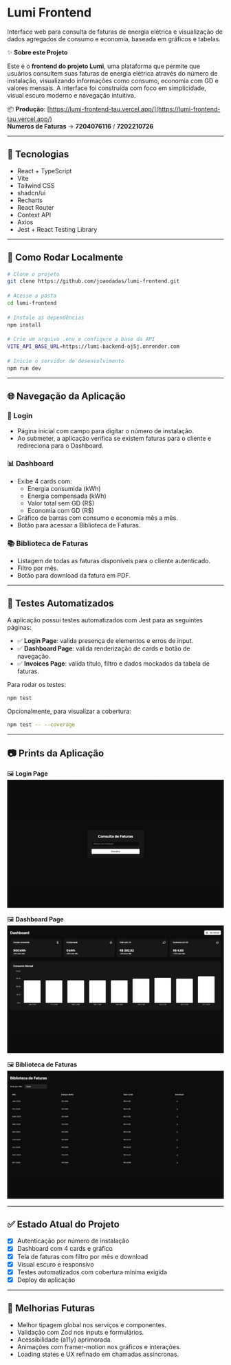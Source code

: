 # Lumi Frontend

Interface web para consulta de faturas de energia elétrica e visualização de dados agregados de consumo e economia, baseada em gráficos e tabelas.

✨ **Sobre este Projeto**

Este é o **frontend do projeto Lumi**, uma plataforma que permite que usuários consultem suas faturas de energia elétrica através do número de instalação, visualizando informações como consumo, economia com GD e valores mensais. A interface foi construída com foco em simplicidade, visual escuro moderno e navegação intuitiva.

📦 **Produção**: [https://lumi-frontend-tau.vercel.app/](https://lumi-frontend-tau.vercel.app/)  
**Numeros de Faturas** -> 
**7204076116** /
**7202210726**

---

## 🧰 Tecnologias

- React + TypeScript  
- Vite  
- Tailwind CSS  
- shadcn/ui  
- Recharts  
- React Router  
- Context API  
- Axios  
- Jest + React Testing Library  

---

## 🔹 Como Rodar Localmente

```bash
# Clone o projeto
git clone https://github.com/joaodadas/lumi-frontend.git

# Acesse a pasta
cd lumi-frontend

# Instale as dependências
npm install

# Crie um arquivo .env e configure a base da API
VITE_API_BASE_URL=https://lumi-backend-oj5j.onrender.com

# Inicie o servidor de desenvolvimento
npm run dev
```

---

## 🌐 Navegação da Aplicação

### 🔐 Login
- Página inicial com campo para digitar o número de instalação.
- Ao submeter, a aplicação verifica se existem faturas para o cliente e redireciona para o Dashboard.

### 📊 Dashboard
- Exibe 4 cards com:
  - Energia consumida (kWh)
  - Energia compensada (kWh)
  - Valor total sem GD (R$)
  - Economia com GD (R$)
- Gráfico de barras com consumo e economia mês a mês.
- Botão para acessar a Biblioteca de Faturas.

### 📚 Biblioteca de Faturas
- Listagem de todas as faturas disponíveis para o cliente autenticado.
- Filtro por mês.
- Botão para download da fatura em PDF.

---

## 🧪 Testes Automatizados

A aplicação possui testes automatizados com Jest para as seguintes páginas:

- ✅ **Login Page**: valida presença de elementos e erros de input.
- ✅ **Dashboard Page**: valida renderização de cards e botão de navegação.
- ✅ **Invoices Page**: valida título, filtro e dados mockados da tabela de faturas.

Para rodar os testes:

```bash
npm test
```

Opcionalmente, para visualizar a cobertura:

```bash
npm test -- --coverage
```

---

## 📷 Prints da Aplicação

🖼️ **Login Page**  
![Login](./public/screenshots/login.png)

🖼️ **Dashboard Page**  
![Dashboard](./public/screenshots/dashboard.png)

🖼️ **Biblioteca de Faturas**  
![Invoices](./public/screenshots/invoices.png)

---

## ✅ Estado Atual do Projeto

- [x] Autenticação por número de instalação  
- [x] Dashboard com 4 cards e gráfico  
- [x] Tela de faturas com filtro por mês e download  
- [x] Visual escuro e responsivo  
- [x] Testes automatizados com cobertura mínima exigida  
- [x] Deploy da aplicação 

---

## 🚀 Melhorias Futuras

- Melhor tipagem global nos serviços e componentes.
- Validação com Zod nos inputs e formulários.
- Acessibilidade (a11y) aprimorada.
- Animações com framer-motion nos gráficos e interações.
- Loading states e UX refinado em chamadas assíncronas.
